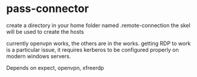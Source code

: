 # pass-connector

create a directory in your home folder named .remote-connection
the skel will be used to create the hosts

currently openvpn works, the others are in the works. getting
RDP to work is a particular issue, it requires kerberos to be
configured properly on modern windows servers.

Depends on expect, openvpn, xfreerdp
